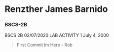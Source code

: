# Renzther James Barnido

### BSCS-2B
BSCS 2B
02/07/2020
LAB ACTIVITY 1
July 4, 2000
> First Commit
Im Here - Rob
